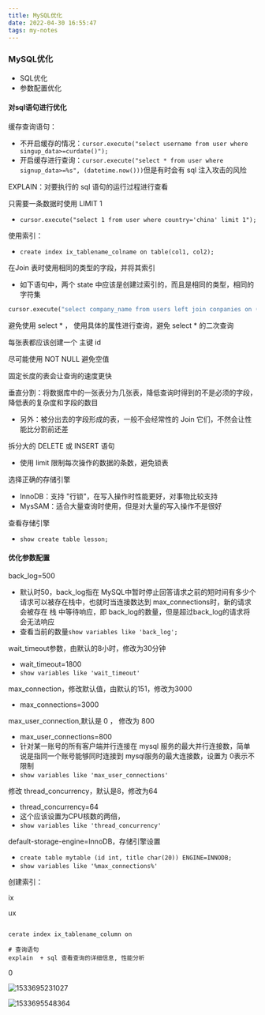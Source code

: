 ```yaml
---
title: MySQL优化
date: 2022-04-30 16:55:47
tags: my-notes
---
```

### MySQL优化

- SQL优化
- 参数配置优化



#### 对sql语句进行优化

缓存查询语句：

- 不开启缓存的情况：`cursor.execute("select username from user where singup_data>=curdate()");`
- 开启缓存进行查询：`cursor.execute("select * from user where signup_data>=%s", (datetime.now()))`但是有时会有 sql 注入攻击的风险

EXPLAIN：对要执行的 sql 语句的运行过程进行查看

只需要一条数据时使用 LIMIT 1 

- `cursor.execute("select 1 from user where country='china' limit 1");`

使用索引：

- `create index ix_tablename_colname on table(col1, col2);`

在Join 表时使用相同的类型的字段，并将其索引

- 如下语句中，两个 state 中应该是创建过索引的，而且是相同的类型，相同的字符集

```python
cursor.execute("select company_name from users left join conpanies on (users.state=companies.state) where users.id=%s", (user_id))
```

避免使用 select * ， 使用具体的属性进行查询，避免 select * 的二次查询

每张表都应该创建一个 主键 id

尽可能使用 NOT NULL 避免空值

固定长度的表会让查询的速度更快

垂直分割：将数据库中的一张表分为几张表，降低查询时得到的不是必须的字段，降低表的复杂度和字段的数目

- 另外：被分出去的字段形成的表，一般不会经常性的 Join 它们，不然会让性能比分割前还差

拆分大的 DELETE 或 INSERT 语句

- 使用 limit 限制每次操作的数据的条数，避免锁表

选择正确的存储引擎

- InnoDB：支持 "行锁"，在写入操作时性能更好，对事物比较支持
- MysSAM：适合大量查询时使用，但是对大量的写入操作不是很好

查看存储引擎

- `show create table lesson;`

#### 优化参数配置

back_log=500

- 默认时50，back_log指在 MySQL中暂时停止回答请求之前的短时间有多少个请求可以被存在栈中，也就时当连接数达到 max_connections时，新的请求会被存在 栈 中等待响应，即 back_log的数量，但是超过back_log的请求将会无法响应
- 查看当前的数量`show variables like 'back_log';` 

wait_timeout参数，由默认的8小时，修改为30分钟

- wait_timeout=1800
- `show variables like 'wait_timeout'`

max_connection，修改默认值，由默认的151，修改为3000

- max_connections=3000

max_user_connection,默认是 0 ， 修改为 800

- max_user_connections=800
- 针对某一账号的所有客户端并行连接在 mysql 服务的最大并行连接数，简单说是指同一个账号能够同时连接到 mysql服务的最大连接数，设置为 0表示不限制
- `show variables like 'max_user_connections'`

修改 thread_concurrency，默认是8，修改为64

- thread_concurrency=64
- 这个应该设置为CPU核数的两倍，
- `show variables like 'thread_concurrency'`

default-storage-engine=InnoDB，存储引擎设置

- `create table mytable (id int, title char(20)) ENGINE=INNODB;`
- `show variables like '%max_connections%'`



创建索引：

ix

ux

```mysql

cerate index ix_tablename_column on 

# 查询语句
explain  + sql 查看查询的详细信息, 性能分析
```

0

![1533695231027](assets/1533695231027.png)



![1533695548364](assets/1533695548364.png)